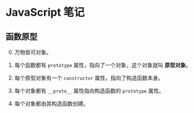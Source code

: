 # JavaScript 笔记

## 函数原型

0. 万物皆可对象。

1. 每个函数都有 `prototype` 属性，指向了一个对象，这个对象就叫 **原型对象**。

2. 每个原型对象有一个 `constructor` 属性，指向了构造函数本身。

3. 每个对象都有 `__proto__` 属性指向构造函数的 `prototype` 属性。

4. 每个对象都由其构造函数创建。
